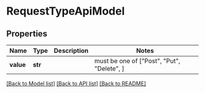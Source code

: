 # RequestTypeApiModel


## Properties
Name | Type | Description | Notes
------------ | ------------- | ------------- | -------------
**value** | **str** |  |  must be one of ["Post", "Put", "Delete", ]

[[Back to Model list]](../README.md#documentation-for-models) [[Back to API list]](../README.md#documentation-for-api-endpoints) [[Back to README]](../README.md)



